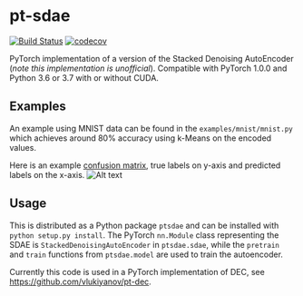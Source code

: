 # pt-sdae
[![Build Status](https://travis-ci.org/vlukiyanov/pt-sdae.svg?branch=master)](https://travis-ci.org/vlukiyanov/pt-sdae) [![codecov](https://codecov.io/gh/vlukiyanov/pt-sdae/branch/master/graph/badge.svg)](https://codecov.io/gh/vlukiyanov/pt-sdae)

PyTorch implementation of a version of the Stacked Denoising AutoEncoder (*note this implementation is unofficial*). Compatible with PyTorch 1.0.0 and Python 3.6 or 3.7 with or without CUDA.

## Examples

An example using MNIST data can be found in the `examples/mnist/mnist.py` which achieves around 80% accuracy using
k-Means on the encoded values.

Here is an example [confusion matrix](http://scikit-learn.org/stable/modules/generated/sklearn.metrics.confusion_matrix.html), true labels on y-axis and predicted labels on the x-axis.
![Alt text](confusion.png)

## Usage

This is distributed as a Python package `ptsdae` and can be installed with `python setup.py install`. The PyTorch `nn.Module` class representing the SDAE is `StackedDenoisingAutoEncoder` in `ptsdae.sdae`, while the `pretrain` and `train` functions from `ptsdae.model` are used to train the autoencoder.

Currently this code is used in a PyTorch implementation of DEC, see https://github.com/vlukiyanov/pt-dec.
